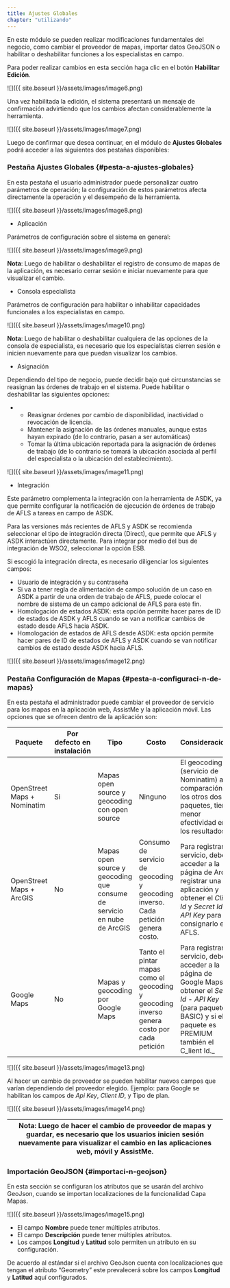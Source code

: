 ```yaml
---
title: Ajustes Globales
chapter: "utilizando"
---
```


En este módulo se pueden realizar modificaciones fundamentales del negocio, como cambiar el proveedor de mapas, importar datos GeoJSON o habilitar o deshabilitar funciones a los especialistas en campo.

Para poder realizar cambios en esta sección haga clic en el botón **Habilitar Edición**.

![]({{ site.baseurl }}/assets/images/image6.png)

Una vez habilitada la edición, el sistema presentará un mensaje de confirmación advirtiendo que los cambios afectan considerablemente la herramienta.

![]({{ site.baseurl }}/assets/images/image7.png)

Luego de confirmar que desea continuar, en el módulo de **Ajustes Globales** podrá acceder a las siguientes dos pestañas disponibles:

### **Pestaña Ajustes Globales** {#pesta-a-ajustes-globales}

En esta pestaña el usuario administrador puede personalizar cuatro parámetros de operación; la configuración de estos parámetros afecta directamente la operación y el desempeño de la herramienta.

![]({{ site.baseurl }}/assets/images/image8.png)

*   Aplicación

Parámetros de configuración sobre el sistema en general:

![]({{ site.baseurl }}/assets/images/image9.png)

**Nota**: Luego de habilitar o deshabilitar el registro de consumo de mapas de la aplicación, es necesario cerrar sesión e iniciar nuevamente para que visualizar el cambio.

*   Consola especialista

Parámetros de configuración para habilitar o inhabilitar capacidades funcionales a los especialistas en campo.

![]({{ site.baseurl }}/assets/images/image10.png)

**Nota**: Luego de habilitar o deshabilitar cualquiera de las opciones de la consola de especialista, es necesario que los especialistas cierren sesión e inicien nuevamente para que puedan visualizar los cambios.

*   Asignación

Dependiendo del tipo de negocio, puede decidir bajo qué circunstancias se reasignan las órdenes de trabajo en el sistema. Puede habilitar o deshabilitar las siguientes opciones:

*   *   Reasignar órdenes por cambio de disponibilidad, inactividad o revocación de licencia.
    *   Mantener la asignación de las órdenes manuales, aunque estas hayan expirado (de lo contrario, pasan a ser automáticas)
    *   Tomar la última ubicación reportada para la asignación de órdenes de trabajo (de lo contrario se tomará la ubicación asociada al perfil del especialista o la ubicación del establecimiento).

![]({{ site.baseurl }}/assets/images/image11.png)

*   Integración

Este parámetro complementa la integración con la herramienta de ASDK, ya que permite configurar la notificación de ejecución de órdenes de trabajo de AFLS a tareas en campo de ASDK.

Para las versiones más recientes de AFLS y ASDK se recomienda seleccionar el tipo de integración directa (Direct), que permite que AFLS y ASDK interactúen directamente. Para integrar por medio del bus de integración de WSO2, seleccionar la opción ESB.

Si escogió la integración directa, es necesario diligenciar los siguientes campos:

*   Usuario de integración y su contraseña
*   Si va a tener regla de alimentación de campo solución de un caso en ASDK a partir de una orden de trabajo de AFLS, puede colocar el nombre de sistema de un campo adicional de AFLS para este fin.
*   Homologación de estados ASDK: esta opción permite hacer pares de ID de estados de ASDK y AFLS cuando se van a notificar cambios de estado desde AFLS hacia ASDK.
*   Homologación de estados de AFLS desde ASDK: esta opción permite hacer pares de ID de estados de AFLS y ASDK cuando se van notificar cambios de estado desde ASDK hacia AFLS.


![]({{ site.baseurl }}/assets/images/image12.png)


### **Pestaña Configuración de Mapas** {#pesta-a-configuraci-n-de-mapas}

En esta pestaña el administrador puede cambiar el proveedor de servicio para los mapas en la aplicación web, AssistMe y la aplicación móvil. Las opciones que se ofrecen dentro de la aplicación son:

| **Paquete** | **Por defecto en instalación** | **Tipo** | **Costo** | **Consideraciones** |
| --- | --- | --- | --- | --- |
| OpenStreet Maps + Nominatim | Si | Mapas open source y geocoding con open source | Ninguno | El geocoding (servicio de Nominatim) a comparación de los otros dos paquetes, tiene menor efectividad en los resultados. |
| OpenStreet Maps + ArcGIS | No | Mapas open source y geocoding que consume de servicio en nube de ArcGIS | Consumo de servicio de geocoding y geocoding inverso. Cada petición genera costo. | Para registrar el servicio, debe acceder a la página de Arcgis, registrar una aplicación y obtener el _Client Id_ y _Secret Id - API Key_ para consignarlo en AFLS. |
| Google Maps | No | Mapas y geocoding por Google Maps | Tanto el pintar mapas como el geocoding y geocoding inverso genera costo por cada petición | Para registrar el servicio, debe acceder a la página de Google Maps y obtener el _Secret Id - API Key_ (para paquetes BASIC) y si el paquete es PREMIUM también el C_lient Id._ |

![]({{ site.baseurl }}/assets/images/image13.png)


Al hacer un cambio de proveedor se pueden habilitar nuevos campos que varían dependiendo del proveedor elegido. Ejemplo: para Google se habilitan los campos de _Api Key_, _Client ID_, y Tipo de plan.

![]({{ site.baseurl }}/assets/images/image14.png)

| **Nota**: Luego de hacer el cambio de proveedor de mapas y guardar, es necesario que los usuarios inicien sesión nuevamente para visualizar el cambio en las aplicaciones web, móvil y AssistMe. |
| --- |

### **Importación GeoJSON** {#importaci-n-geojson}

En esta sección se configuran los atributos que se usarán del archivo GeoJson, cuando se importan localizaciones de la funcionalidad Capa Mapas.

![]({{ site.baseurl }}/assets/images/image15.png)

*   El campo **Nombre** puede tener múltiples atributos.
*   El campo **Descripción** puede tener múltiples atributos.
*   Los campos **Longitud** y **Latitud** solo permiten un atributo en su configuración.

De acuerdo al estándar si el archivo GeoJson cuenta con localizaciones que tengan el atributo “Geometry” este prevalecerá sobre los campos **Longitud** y **Latitud** aquí configurados.
